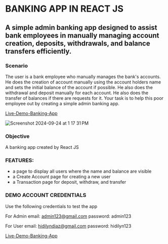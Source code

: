 # BANKING APP IN REACT JS 

## A simple admin banking app designed to assist bank employees in manually managing account creation, deposits, withdrawals, and balance transfers efficiently. 

### Scenario
The user is a bank employee who manually manages the bank's accounts. He does the creation of account manually using the account holders name and sets the initial balance of the account if possible. He also does the withdrawal and deposit manually for each account. He also does the transfer of balances if there are requests for it. Your task is to help this poor employee out by creating a simple admin banking app.

[Live-Demo-Banking-App](https://misha-banking-app.netlify.app/) 

![Screenshot 2024-09-24 at 1 17 31 PM](https://github.com/user-attachments/assets/a9fdf740-06fd-4b83-9268-c41961b97080)

### Objective
A banking app created by React JS

### FEATURES:
  * a page to display all users where the name and balance are visible
  * a Create Account page for creating a new user
  * a Transaction page for deposit, withdraw, and transfer

### DEMO ACCOUNT CREDENTIALS
Use the following credentials to test the app

For Admin
email: admin123@gmail.com
password: admin123

For User
email: hidilyndiaz@gmail.com
password: hidilyn123

[Live-Demo-Banking-App](https://misha-banking-app.netlify.app/) 
